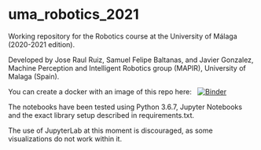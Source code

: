 # uma_robotics_2021

Working repository for the Robotics course at the University of Málaga (2020-2021 edition).

Developed by Jose Raul Ruiz, Samuel Felipe Baltanas, and Javier Gonzalez, Machine Perception and Intelligent Robotics group (MAPIR), University of Malaga (Spain).

You can create a docker with an image of this repo here: &nbsp; [![Binder](https://mybinder.org/badge_logo.svg)](https://mybinder.org/v2/gh/jotaraul/uma_robotics_2021/master)

The notebooks have been tested using Python 3.6.7, Jupyter Notebooks and the exact library setup described in requirements.txt.

The use of JupyterLab at this moment is discouraged, as some visualizations do not work within it.
